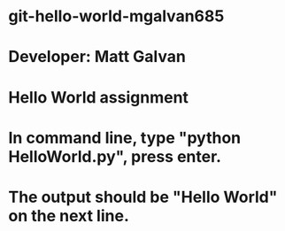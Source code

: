# git-hello-world-mgalvan685


# Developer: Matt Galvan
# Hello World assignment
# In command line, type "python HelloWorld.py", press enter.
# The output should be "Hello World" on the next line.